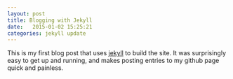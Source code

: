 ```yaml
---
layout: post
title: Blogging with Jekyll
date:   2015-01-02 15:25:21
categories: jekyll update
---
```


This is my first blog post that uses [jekyll][jekyll] to build the site. It was surprisingly easy to get up and running, and makes posting entries to my github page quick and painless.

[jekyll]: http://jekyllrb.com
